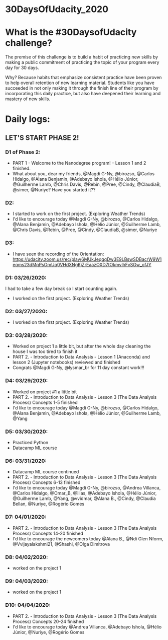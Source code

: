 # 30DaysOfUdacity_2020

# What is the #30DaysofUdacity challenge?
The premise of this challenge is to build a habit of practicing new skills by making a public commitment of practicing the topic of your program every day for 30 days. 

Why? Because habits that emphasize consistent practice have been proven to help overall retention of new learning material. Students like you have succeeded in not only making it through the finish line of their program by incorporating this daily practice, but also have deepened their learning and mastery of new skills. 

# Daily logs:
## LET'S START PHASE 2!
### D1 of Phase 2:
- PART 1 - Welcome to the Nanodegree program! – Lesson 1 and 2 finished.
- What about you, dear my friends, @Magdi G-Ny, @birozso, @Carlos Hidalgo, @Alana Benjamin, @Adebayo Ishola, @Hélio Júnior, @Guilherme Lamb, @Chris Davis, @Rebin, @Pree, @Cindy, @ClaudiaB, @simer, @Nuriye?
Have you started it??

### D2: 
- I started to work on the first project. (Exploring Weather Trends) 
- I'd like to encourage today  @Magdi G-Ny, @birozso, @Carlos Hidalgo, @Alana Benjamin, @Adebayo Ishola, @Hélio Júnior, @Guilherme Lamb, @Chris Davis, @Rebin, @Pree, @Cindy, @ClaudiaB, @simer, @Nuriye

### D3: 
- I have seen the recording of the Orientation: https://udacity.zoom.us/rec/play/6MUkJeqqqDw3E9LBswSDBacrW9W1eqms23dMqPsOmUq0VHdXNgKjZrEaazOXD7tOkmvlhFvSGw_ofJY

### D1: 03/26/2020:
I had to take a few day break so I start counting again.
- I worked on the first project. (Exploring Weather Trends) 

### D2: 03/27/2020:
- I worked on the first project. (Exploring Weather Trends) 

### D3: 03/28/2020:
- Worked on project 1 a little bit, but after the whole day cleaning the house I was too tired to finish it
- PART 2. - Introduction to Data Analysis - Lesson 1 (Anaconda) and lesson 2 (Jupyter notebooks) reviewed and finished
- Congrats @Magdi G-Ny, @lysmar_br for 11 day constant work!!!

### D4: 03/29/2020:
- Worked on project #1 a little bit
- PART 2. - Introduction to Data Analysis - Lesson 3 (The Data Analysis Process) Concepts 1-5 finished
- I'd like to encourage today  @Magdi G-Ny, @birozso, @Carlos Hidalgo, @Alana Benjamin, @Adebayo Ishola, @Hélio Júnior, @Guilherme Lamb, @Yang

### D5: 03/30/2020:
- Practiced Python
- Datacamp ML course

### D6: 03/31/2020:
- Datacamp ML course continued
- PART 2. - Introduction to Data Analysis - Lesson 3 (The Data Analysis Process) Concepts 6-13 finished
- I'd like to encourage today  @Magdi G-Ny, @birozso, @Andrea Villanca, @Carlos Hidalgo, @Omar_B, @Ilias, @Adebayo Ishola, @Hélio Júnior, @Guilherme Lamb, @Yang, @vvidmar, @Alana B., @Cindy, @Claudia Bellan, @Nuriye, @Rogério Gomes

### D7: 04/01/2020:
- PART 2. - Introduction to Data Analysis - Lesson 3 (The Data Analysis Process) Concepts 14-20 finished
- I'd like to encourage the newcomers today @Alana B., @Ndi Glen Nform, @Vvijayalakshmi21, @Shashi, @Olga Dimitrova 

### D8: 04/02/2020:
- worked on the project 1

### D9: 04/03/2020:
- worked on the project 1

### D10: 04/04/2020:
- PART 2. - Introduction to Data Analysis - Lesson 3 (The Data Analysis Process) Concepts 20-24 finished
- I'd like to encourage today @Andrea Villanca, @Adebayo Ishola, @Hélio Júnior, @Nuriye, @Rogério Gomes
